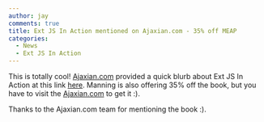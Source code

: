 ```yaml
---
author: jay
comments: true
title: Ext JS In Action mentioned on Ajaxian.com - 35% off MEAP
categories:
  - News
  - Ext JS In Action
---
```


This is totally cool!  [Ajaxian.com](Ajaxian.com) provided a  quick blurb about Ext JS In Action at this link [here]( http://ajaxian.com/archives/ext-js-in-action-excerpts-and-discount-ext-js-30-rc-update ).  Manning is also offering 35% off the book, but you have to visit the [Ajaxian.com]( http://ajaxian.com/archives/ext-js-in-action-excerpts-and-discount-ext-js-30-rc-update ) to get it :).





Thanks to the Ajaxian.com team for mentioning the book :).



